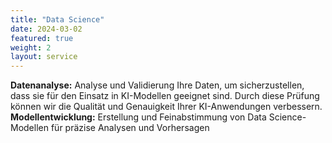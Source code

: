 ```yaml
---
title: "Data Science"
date: 2024-03-02
featured: true
weight: 2
layout: service
---
```


**Datenanalyse:** Analyse und Validierung Ihre Daten, um sicherzustellen, dass sie für den Einsatz in KI-Modellen geeignet sind. Durch diese Prüfung können wir die Qualität und Genauigkeit Ihrer KI-Anwendungen verbessern.
**Modellentwicklung:** Erstellung und Feinabstimmung von Data Science-Modellen für präzise Analysen und Vorhersagen
